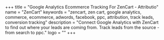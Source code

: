 +++
title = "Google Analytics Ecommerce Tracking For ZenCart - Attributio"
name = "ZenCart"
keywords = "zencart, zen cart, google analytics, commerce, ecommerce, adwords, facebook, ppc, attribution, track leads, conversion tracking"
description = "Connect Google Analytics with ZenCart to find out where your leads are coming from. Track leads from the source - from search to ppc."
logo = ""
+++
